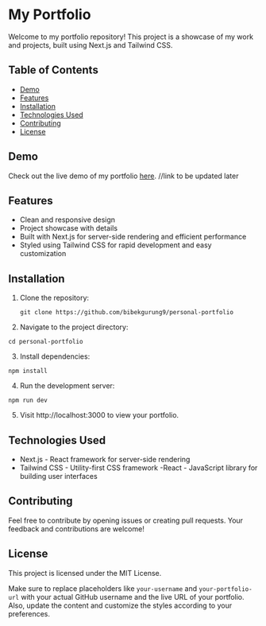 # My Portfolio

Welcome to my portfolio repository! This project is a showcase of my work and projects, built using Next.js and Tailwind CSS.

## Table of Contents
- [Demo](#demo)
- [Features](#features)
- [Installation](#installation)
- [Technologies Used](#technologies-used)
- [Contributing](#contributing)
- [License](#license)

## Demo
Check out the live demo of my portfolio [here](https://your-portfolio-url.com). //link to be updated later

## Features
- Clean and responsive design
- Project showcase with details
- Built with Next.js for server-side rendering and efficient performance
- Styled using Tailwind CSS for rapid development and easy customization

## Installation
1. Clone the repository:
   ```
   git clone https://github.com/bibekgurung9/personal-portfolio
   ```
2. Navigate to the project directory:
```
cd personal-portfolio
```
3. Install dependencies:
```
npm install
```
4. Run the development server:
```
npm run dev
```
5. Visit http://localhost:3000 to view your portfolio.


## Technologies Used
- Next.js - React framework for server-side rendering
- Tailwind CSS - Utility-first CSS framework
-React - JavaScript library for building user interfaces

## Contributing
Feel free to contribute by opening issues or creating pull requests. Your feedback and contributions are welcome!

## License
This project is licensed under the MIT License.

Make sure to replace placeholders like `your-username` and `your-portfolio-url` with your actual GitHub username and the live URL of your portfolio. Also, update the content and customize the styles according to your preferences.
